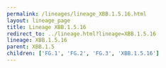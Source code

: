 ```yaml
---
permalink: /lineages/lineage_XBB.1.5.16.html
layout: lineage_page
title: Lineage XBB.1.5.16
redirect_to: ../lineage.html?lineage=XBB.1.5.16
lineage: XBB.1.5.16
parent: XBB.1.5
children: ['FG.1', 'FG.2', 'FG.3', 'XBB.1.5.16']
---
```

